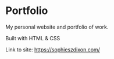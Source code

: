# Portfolio

My personal website and portfolio of work.

Built with HTML & CSS

Link to site: https://sophieszdixon.com/

